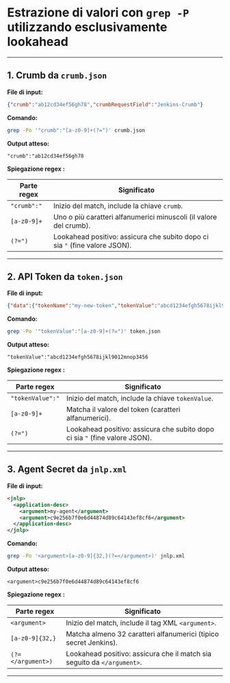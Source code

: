 # Estrazione di valori con `grep -P` utilizzando esclusivamente lookahead

---

## 1. Crumb da `crumb.json`

**File di input:**
```json
{"crumb":"ab12cd34ef56gh78","crumbRequestField":"Jenkins-Crumb"}
```

**Comando:**
```bash
grep -Po '"crumb":"[a-z0-9]+(?=")' crumb.json
```

**Output atteso:**
```
"crumb":"ab12cd34ef56gh78
```

**Spiegazione regex :**

| Parte regex          | Significato                                                                 |
|-----------------------|-----------------------------------------------------------------------------|
| `"crumb":"`           | Inizio del match, include la chiave `crumb`.                               |
| `[a-z0-9]+`           | Uno o più caratteri alfanumerici minuscoli (il valore del crumb).          |
| `(?=")`               | Lookahead positivo: assicura che subito dopo ci sia `"` (fine valore JSON). |

---

## 2. API Token da `token.json`

**File di input:**
```json
{"data":{"tokenName":"my-new-token","tokenValue":"abcd1234efgh5678ijkl9012mnop3456"}}
```

**Comando:**
```bash
grep -Po '"tokenValue":"[a-z0-9]+(?=")' token.json
```

**Output atteso:**
```
"tokenValue":"abcd1234efgh5678ijkl9012mnop3456
```

**Spiegazione regex :**

| Parte regex           | Significato                                                                 |
|------------------------|-----------------------------------------------------------------------------|
| `"tokenValue":"`       | Inizio del match, include la chiave `tokenValue`.                          |
| `[a-z0-9]+`            | Matcha il valore del token (caratteri alfanumerici).                       |
| `(?=")`                | Lookahead positivo: assicura che subito dopo ci sia `"` (fine valore JSON). |

---

## 3. Agent Secret da `jnlp.xml`

**File di input:**
```xml
<jnlp>
  <application-desc>
    <argument>my-agent</argument>
    <argument>c9e256b7f0e6d44874d89c64143ef8cf6</argument>
  </application-desc>
</jnlp>
```

**Comando:**
```bash
grep -Po '<argument>[a-z0-9]{32,}(?=</argument>)' jnlp.xml
```

**Output atteso:**
```
<argument>c9e256b7f0e6d44874d89c64143ef8cf6
```

**Spiegazione regex :**

| Parte regex            | Significato                                                                 |
|-------------------------|-----------------------------------------------------------------------------|
| `<argument>`            | Inizio del match, include il tag XML `<argument>`.                         |
| `[a-z0-9]{32,}`         | Matcha almeno 32 caratteri alfanumerici (tipico secret Jenkins).           |
| `(?=</argument>)`       | Lookahead positivo: assicura che il match sia seguito da `</argument>`.    |

---
